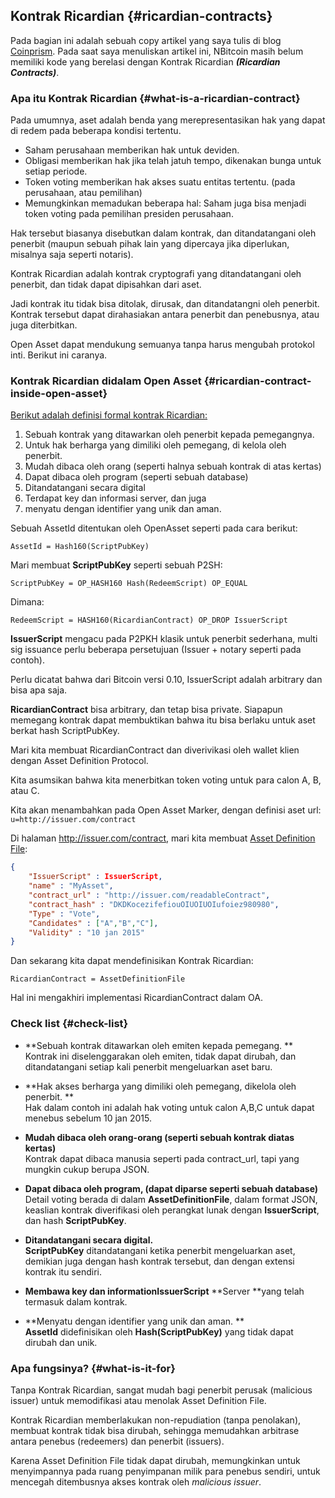 ## Kontrak Ricardian {#ricardian-contracts}

Pada bagian ini adalah sebuah copy artikel yang saya tulis di blog [Coinprism](http://blog.coinprism.com/2014/12/10/colored-coins-and-ricardian-contracts/). Pada saat saya menuliskan artikel ini, NBitcoin masih belum memiliki kode yang berelasi dengan Kontrak Ricardian _**\(Ricardian Contracts\)**_.

### Apa itu Kontrak Ricardian {#what-is-a-ricardian-contract}

Pada umumnya, aset adalah benda yang merepresentasikan hak yang dapat di redem pada beberapa kondisi tertentu.

* Saham perusahaan memberikan hak untuk deviden.
* Obligasi memberikan hak jika telah jatuh tempo, dikenakan bunga untuk setiap periode. 
* Token voting memberikan hak akses suatu entitas tertentu. \(pada perusahaan, atau pemilihan\)
* Memungkinkan memadukan beberapa hal: Saham juga bisa menjadi token voting pada pemilihan presiden perusahaan. 

Hak tersebut biasanya disebutkan dalam kontrak, dan ditandatangani oleh penerbit \(maupun sebuah pihak lain yang dipercaya jika diperlukan, misalnya saja seperti notaris\).

Kontrak Ricardian adalah kontrak cryptografi yang ditandatangani oleh penerbit, dan tidak dapat dipisahkan dari aset.

Jadi kontrak itu tidak bisa ditolak, dirusak, dan ditandatangni oleh penerbit.   
Kontrak tersebut dapat dirahasiakan antara penerbit dan penebusnya, atau juga diterbitkan.

Open Asset dapat mendukung semuanya tanpa harus mengubah protokol inti. Berikut ini caranya.

### Kontrak Ricardian didalam Open Asset {#ricardian-contract-inside-open-asset}

[Berikut adalah definisi formal kontrak Ricardian: ](http://iang.org/papers/ricardian_contract.html)

1. Sebuah kontrak yang ditawarkan oleh penerbit kepada pemegangnya. 
2. Untuk hak berharga yang dimiliki oleh pemegang, di kelola oleh penerbit. 
3. Mudah dibaca oleh orang \(seperti halnya sebuah kontrak di atas kertas\)
4. Dapat dibaca oleh program \(seperti sebuah database\)
5. Ditandatangani secara digital
6. Terdapat key dan informasi server, dan juga 
7. menyatu dengan identifier yang unik dan aman. 

Sebuah AssetId ditentukan oleh OpenAsset seperti pada cara berikut:

`AssetId = Hash160(ScriptPubKey)`

Mari membuat **ScriptPubKey** seperti sebuah P2SH:

`ScriptPubKey = OP_HASH160 Hash(RedeemScript) OP_EQUAL`

Dimana:

`RedeemScript = HASH160(RicardianContract) OP_DROP IssuerScript`

**IssuerScript** mengacu pada P2PKH klasik untuk penerbit sederhana, multi sig issuance perlu beberapa persetujuan \(Issuer + notary seperti pada contoh\).

Perlu dicatat bahwa dari Bitcoin versi 0.10, IssuerScript adalah arbitrary dan bisa apa saja.

**RicardianContract** bisa arbitrary, dan tetap bisa private. Siapapun memegang kontrak dapat membuktikan bahwa itu bisa berlaku untuk aset berkat hash ScriptPubKey.

Mari kita membuat RicardianContract dan diverivikasi oleh wallet klien dengan Asset Definition Protocol.

Kita asumsikan bahwa kita menerbitkan token voting untuk para calon A, B, atau C.

Kita akan menambahkan pada Open Asset Marker, dengan definisi aset url: `u=http://issuer.com/contract`

Di halaman [http:\/\/issuer.com\/contract](http://issuer.com/contract), mari kita membuat [Asset Definition File](https://github.com/OpenAssets/open-assets-protocol/blob/8b945ba68a781358947325ac008cdd740c89adb3/asset-definition-protocol.mediawiki):

```json
{
    "IssuerScript" : IssuerScript,
    "name" : "MyAsset",
    "contract_url" : "http://issuer.com/readableContract",
    "contract_hash" : "DKDKocezifefiouOIUOIUOIufoiez980980",
    "Type" : "Vote",
    "Candidates" : ["A","B","C"],
    "Validity" : "10 jan 2015"
}
```

Dan sekarang kita dapat mendefinisikan Kontrak Ricardian:

`RicardianContract = AssetDefinitionFile`

Hal ini mengakhiri implementasi RicardianContract dalam OA.

### Check list {#check-list}

* **Sebuah kontrak ditawarkan oleh emiten kepada pemegang. ** 
  Kontrak ini diselenggarakan oleh emiten, tidak dapat dirubah, dan ditandatangani setiap kali penerbit mengeluarkan aset baru. 

* **Hak akses berharga yang dimiliki oleh pemegang, dikelola oleh penerbit. **  
  Hak dalam contoh ini adalah hak voting untuk calon A,B,C untuk dapat menebus sebelum 10 jan 2015.

* **Mudah dibaca oleh orang-orang \(seperti sebuah kontrak diatas kertas\)**  
  Kontrak dapat dibaca manusia seperti pada contract\_url, tapi yang mungkin cukup berupa JSON.

* **Dapat dibaca oleh program, \(dapat diparse seperti sebuah database\)**  
  Detail voting berada di dalam **AssetDefinitionFile**, dalam format JSON, keaslian kontrak diverifikasi oleh perangkat lunak dengan **IssuerScript**, dan hash **ScriptPubKey**.

* **Ditandatangani secara digital.**  
  **ScriptPubKey** ditandatangani ketika penerbit mengeluarkan aset, demikian juga dengan hash kontrak tersebut, dan dengan extensi kontrak itu sendiri.

* **Membawa key dan informationIssuerScript** **Server **yang telah termasuk dalam kontrak. 

* **Menyatu dengan identifier yang unik dan aman. **  
  **AssetId** didefinisikan oleh **Hash\(ScriptPubKey\)** yang tidak dapat dirubah dan unik. 


### Apa fungsinya? {#what-is-it-for}

Tanpa Kontrak Ricardian, sangat mudah bagi penerbit perusak \(malicious issuer\) untuk memodifikasi atau menolak Asset Definition File.

Kontrak Ricardian memberlakukan non-repudiation \(tanpa penolakan\), membuat kontrak tidak bisa dirubah, sehingga memudahkan arbitrase antara penebus \(redeemers\) dan penerbit \(issuers\).

Karena Asset Definition File tidak dapat dirubah, memungkinkan untuk menyimpannya pada ruang penyimpanan milik para penebus sendiri, untuk mencegah ditembusnya akses kontrak oleh _malicious issuer_. 

